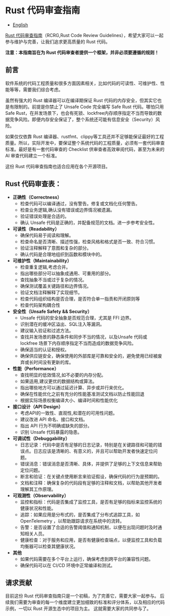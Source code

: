 # Rust 代码审查指南

- [English](./README.md)

[ Rust 代码审查指南](https://github.com/ZhangHanDong/rust-code-review-guidelines)（RCRG,Rust Code Review Guidelines），希望大家可以一起参与维护与完善，让我们追求更高质量的 Rust 代码。

**注意：本指南旨在为 Rust 代码审查者提供一个框架，并非必须要遵循的规则！**

## 前言

软件系统的代码工程质量和很多方面因素相关，比如代码的可读性、可维护性、性能等等，需要我们综合考虑。

虽然有强大的 Rust 编译器可以在编译期保证 Rust 代码的内存安全，但其实它也是有限制的。前提是你禁止了 Unsafe  Code 完全编写 Safe Rust 代码。哪怕只用 Safe Rust，在并发场景下，也会有死锁、lockfree内存顺序指定不当而导致的数据竞争风险。即便内存安全保证了，整个系统还可能有信息安全（Security）风险。

如果仅仅依靠 Rust 编译器、rustfmt、clippy等工具还并不足够能保证最好的工程质量。所以，实际开发中，要保证整个系统代码的工程质量，必须有一套代码审查标准。最好是有一套代码审查的 Checklist 供审查者高效审阅代码，甚至为未来的 AI 审查代码建立一个标准。

这份 Rust 代码审查指南也适合应用在各个开源项目。

## Rust 代码审查表：

- **正确性（Correctness）**
	- 检查代码可以编译通过，没有警告。修复或文档化任何警告。
	- 检查业务逻辑,确认没有错误或边界情况被遗漏。
	- 验证错误处理是合适的。
	- 确认 Unsafe 代码是正确的，并配备规范的文档。进一步参考安全性。
- **可读性（Readability）**
	- 确保代码易于阅读和理解。
	- 检查命名是否清晰、描述性强，检查风格和格式是否一致、符合习惯。
	- 验证注释解释了意图和复杂的部分。
	- 确认代码是合理地组织到函数和模块中的。
- **可维护性（Maintainability）**
	- 检查重复逻辑,考虑合并。
	- 指出哪些部分可以抽象成通用、可重用的部分。
	- 查找抽象不当或过于复杂的情况。
	- 确保测试覆盖关键路径和边界情况。
	- 验证文档注释解释了实现细节。
	- 检查代码组织结构是否合理，是否符合单一指责和开闭原则等
	- 检查代码架构耦合性
- **安全性（Unsafe Safety && Security）**
	- Unsafe 代码的安全抽象是否规范合理，尤其是 FFI 边界。
	- 识别潜在的缓冲区溢出、SQL注入等漏洞。
	- 建议输入验证和过滤方法。
	- 查找并发场景的静态条件和同步不当的情况，以及Unsafe 代码或 lockfree 场景下内存顺序指定不当而造成的数据竞争风险。
	- 确保适当的认证和授权。
	- 确保供应链安全，确保使用的外部库是可靠和安全的，避免使用已经被废弃或长时间没有更新的库。
- **性能（Performance）**
	- 查找明显的低效情况,如不必要的内存分配。
	- 如果适用,建议更优的数据结构或算法。
	- 指出哪些地方可以通过延迟计算、异步或并行来优化。
	- 确保在性能优化之前有充分的性能基准测试文档以防止性能回退
    - 根据实际场景权衡编译大小、编译时间和性能优化
- **接口设计（API Design）**
	- 考虑API的一致性、直观性,和潜在的可用性问题。
	- 建议改进 API 命名、接口和文档。
	- 指出 API 行为不明确或缺失的部分。
	- 识别 Unsafe 代码暴露的隐患。
- **可调试性（Debuggability）**
    - 日志记录：代码中是否有足够的日志记录，特别是在关键路径和可能的错误点。日志应该是清晰的、有意义的，并且可以帮助开发者快速定位问题。
    - 错误消息：错误消息是否清晰、具体，并提供了足够的上下文信息来帮助定位问题。
    - 断言和验证：在关键点使用断言来验证假设，确保代码的行为是预期的。
    - 文档和注释：确保复杂的代码段有足够的注释和文档，以帮助其他开发者理解其工作原理。
- **可观测性（Observability）**
    - 监控和指标：代码是否集成了监控工具，是否有足够的指标来监控系统的健康状况和性能。
    - 追踪：如果应用是分布式的，是否集成了分布式追踪工具，如 OpenTelemetry ，以帮助跟踪请求在系统中的流转。
    - 告警：是否设置了合适的告警阈值和通知机制，以便在出现问题时及时通知相关人员。
    - 健康检查：对于服务和应用，是否有健康检查端点，以便监控工具和负载均衡器可以检查其健康状况。
- **其他**
	- 如果代码需要在多个平台上运行，确保考虑到跨平台的兼容性问题。
	- 确保代码可以在 CI/CD 环境中正常编译和测试。

## 请求贡献

目前这份 Rust 代码审查指南只是一个初稿，为了完善它，需要大家一起参与。
后续我们需要为审查的每一个维度建立更加细致的标准和评分体系，以及相应的代码示例，一切以 Rust 开源生态中的项目为主。
这就需要大家的共同参与了。